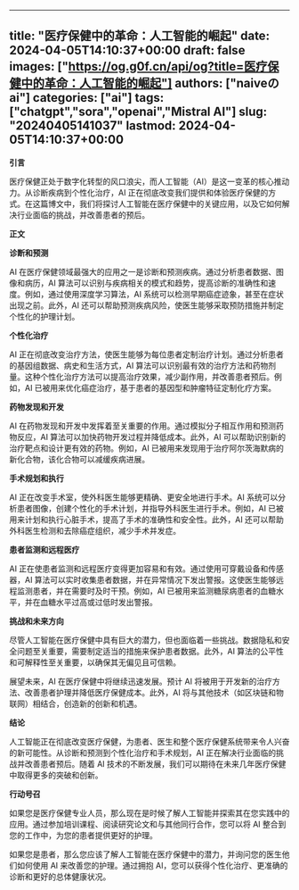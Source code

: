 
---
title: "医疗保健中的革命：人工智能的崛起"
date: 2024-04-05T14:10:37+00:00
draft: false
images: ["https://og.g0f.cn/api/og?title=医疗保健中的革命：人工智能的崛起"]
authors: ["naiveのai"]
categories: ["ai"]
tags: ["chatgpt","sora","openai","Mistral AI"]
slug: "20240405141037"
lastmod: 2024-04-05T14:10:37+00:00
---
**引言**

医疗保健正处于数字化转型的风口浪尖，而人工智能（AI）是这一变革的核心推动力。从诊断疾病到个性化治疗，AI 正在彻底改变我们提供和体验医疗保健的方式。在这篇博文中，我们将探讨人工智能在医疗保健中的关键应用，以及它如何解决行业面临的挑战，并改善患者的预后。

**正文**

**诊断和预测**

AI 在医疗保健领域最强大的应用之一是诊断和预测疾病。通过分析患者数据、图像和病历，AI 算法可以识别与疾病相关的模式和趋势，提高诊断的准确性和速度。例如，通过使用深度学习算法，AI 系统可以检测早期癌症迹象，甚至在症状出现之前。此外，AI 还可以帮助预测疾病风险，使医生能够采取预防措施并制定个性化的护理计划。

**个性化治疗**

AI 正在彻底改变治疗方法，使医生能够为每位患者定制治疗计划。通过分析患者的基因组数据、病史和生活方式，AI 算法可以识别最有效的治疗方法和药物剂量。这种个性化治疗方法可以提高治疗效果，减少副作用，并改善患者预后。例如，AI 已被用来优化癌症治疗，基于患者的基因型和肿瘤特征定制化疗方案。

**药物发现和开发**

AI 在药物发现和开发中发挥着至关重要的作用。通过模拟分子相互作用和预测药物反应，AI 算法可以加快药物开发过程并降低成本。此外，AI 可以帮助识别新的治疗靶点和设计更有效的药物。例如，AI 已被用来发现用于治疗阿尔茨海默病的新化合物，该化合物可以减缓疾病进展。

**手术规划和执行**

AI 正在改变手术室，使外科医生能够更精确、更安全地进行手术。AI 系统可以分析患者图像，创建个性化的手术计划，并指导外科医生进行手术。例如，AI 已被用来计划和执行心脏手术，提高了手术的准确性和安全性。此外，AI 还可以帮助外科医生检测和去除癌症组织，减少手术并发症。

**患者监测和远程医疗**

AI 正在使患者监测和远程医疗变得更加容易和有效。通过使用可穿戴设备和传感器，AI 算法可以实时收集患者数据，并在异常情况下发出警报。这使医生能够远程监测患者，并在需要时及时干预。例如，AI 已被用来监测糖尿病患者的血糖水平，并在血糖水平过高或过低时发出警报。

**挑战和未来方向**

尽管人工智能在医疗保健中具有巨大的潜力，但也面临着一些挑战。数据隐私和安全问题至关重要，需要制定适当的措施来保护患者数据。此外，AI 算法的公平性和可解释性至关重要，以确保其无偏见且可信赖。

展望未来，AI 在医疗保健中将继续迅速发展。预计 AI 将被用于开发新的治疗方法、改善患者护理并降低医疗保健成本。此外，AI 将与其他技术（如区块链和物联网）相结合，创造新的创新和机遇。

**结论**

人工智能正在彻底改变医疗保健，为患者、医生和整个医疗保健系统带来令人兴奋的新可能性。从诊断和预测到个性化治疗和手术规划，AI 正在解决行业面临的挑战并改善患者预后。随着 AI 技术的不断发展，我们可以期待在未来几年医疗保健中取得更多的突破和创新。

**行动号召**

如果您是医疗保健专业人员，那么现在是时候了解人工智能并探索其在您实践中的应用。通过参加培训课程、阅读研究论文和与其他同行合作，您可以将 AI 整合到您的工作中，为您的患者提供更好的护理。

如果您是患者，那么您应该了解人工智能在医疗保健中的潜力，并询问您的医生他们如何使用 AI 来改善您的护理。通过拥抱 AI，您可以获得个性化治疗、更准确的诊断和更好的总体健康状况。